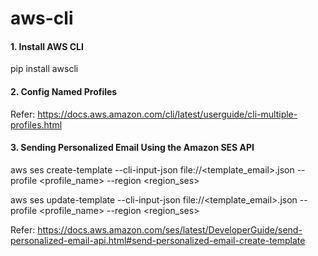 # aws-cli

#### 1. Install AWS CLI
pip install awscli

#### 2. Config Named Profiles
Refer: https://docs.aws.amazon.com/cli/latest/userguide/cli-multiple-profiles.html

#### 3. Sending Personalized Email Using the Amazon SES API

aws ses create-template --cli-input-json file://<template_email>.json --profile <profile_name> --region <region_ses>

aws ses update-template --cli-input-json file://<template_email>.json --profile <profile_name> --region <region_ses>

Refer:
https://docs.aws.amazon.com/ses/latest/DeveloperGuide/send-personalized-email-api.html#send-personalized-email-create-template
